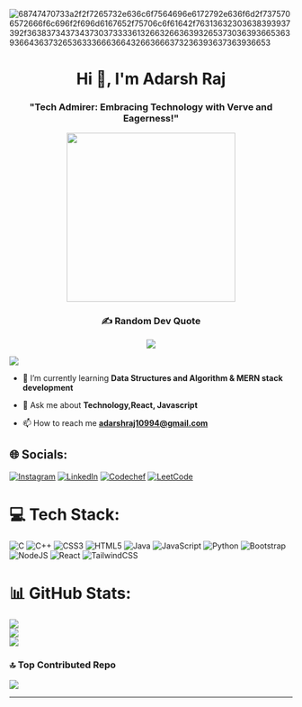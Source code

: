 ![68747470733a2f2f7265732e636c6f7564696e6172792e636f6d2f7375706572666f6c696f2f696d6167652f75706c6f61642f76313632303638393937392f3638373437343730373333613266326636393265373036393665363936643637326536333666366432663666373236393637363936653](https://github.com/silentkiller18/silentkiller18/assets/89922781/27650c35-5481-481c-b288-dc9edf615338)

<h1 align="center">Hi 👋, I'm Adarsh Raj</h1>
<h3 align="center">"Tech Admirer: Embracing Technology with Verve and Eagerness!"</h3>
<div id="header" align="center">
  
  <img src="https://media3.giphy.com/media/CuuSHzuc0O166MRfjt/giphy.gif?cid=ecf05e47wgrowvg6ixu0hlq641ch2y9a2tztekd20o3bcofb&ep=v1_gifs_search&rid=giphy.gif&ct=g" width="300" height="300"/>

  ### ✍️ Random Dev Quote
![](https://quotes-github-readme.vercel.app/api?type=horizontal&theme=radical)
</div>


[![](https://visitcount.itsvg.in/api?id=silentkiller18&icon=2&color=1)](https://visitcount.itsvg.in)

- 🌱 I’m currently learning **Data Structures and Algorithm & MERN stack development**

- 💬 Ask me about **Technology,React, Javascript**

- 📫 How to reach me **adarshraj10994@gmail.com**


## 🌐 Socials:
[![Instagram](https://img.shields.io/badge/Instagram-%23E4405F.svg?logo=Instagram&logoColor=white)](https://instagram.com/im.adarsh_raj) [![LinkedIn](https://img.shields.io/badge/LinkedIn-%230077B5.svg?logo=linkedin&logoColor=white)](https://www.linkedin.com/in/adarsh-raj-700013214/) 
[![Codechef](https://img.shields.io/badge/Codechef-%23B92B27.svg?&style=for-the-badge&logo=Codechef&logoColor=white)](https://www.codechef.com/users/adarshraj18)
[![LeetCode](https://img.shields.io/badge/-LeetCode-FFA116?style=for-the-badge&logo=LeetCode&logoColor=black)](https://leetcode.com/adarshraj10994/)

# 💻 Tech Stack:
![C](https://img.shields.io/badge/c-%2300599C.svg?style=flat&logo=c&logoColor=white) ![C++](https://img.shields.io/badge/c++-%2300599C.svg?style=flat&logo=c%2B%2B&logoColor=white) ![CSS3](https://img.shields.io/badge/css3-%231572B6.svg?style=flat&logo=css3&logoColor=white) ![HTML5](https://img.shields.io/badge/html5-%23E34F26.svg?style=flat&logo=html5&logoColor=white) ![Java](https://img.shields.io/badge/java-%23ED8B00.svg?style=flat&logo=java&logoColor=white) ![JavaScript](https://img.shields.io/badge/javascript-%23323330.svg?style=flat&logo=javascript&logoColor=%23F7DF1E) ![Python](https://img.shields.io/badge/python-3670A0?style=flat&logo=python&logoColor=ffdd54) ![Bootstrap](https://img.shields.io/badge/bootstrap-%23563D7C.svg?style=flat&logo=bootstrap&logoColor=white) ![NodeJS](https://img.shields.io/badge/node.js-6DA55F?style=flat&logo=node.js&logoColor=white) ![React](https://img.shields.io/badge/react-%2320232a.svg?style=flat&logo=react&logoColor=%2361DAFB) ![TailwindCSS](https://img.shields.io/badge/tailwindcss-%2338B2AC.svg?style=flat&logo=tailwind-css&logoColor=white)
# 📊 GitHub Stats:
![](https://github-readme-stats.vercel.app/api?username=silentkiller18&theme=vue-dark&hide_border=false&include_all_commits=true&count_private=true)<br/>
![](https://github-readme-streak-stats.herokuapp.com/?user=silentkiller18&theme=vue-dark&hide_border=false)<br/>
![](https://github-readme-stats.vercel.app/api/top-langs/?username=silentkiller18&theme=vue-dark&hide_border=false&include_all_commits=true&count_private=true&layout=compact)



### 🔝 Top Contributed Repo
![](https://github-contributor-stats.vercel.app/api?username=silentkiller18&limit=5&theme=dark&combine_all_yearly_contributions=true)

---


